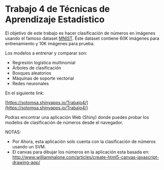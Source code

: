 # Trabajo 4 de Técnicas de Aprendizaje Estadístico

El objetivo de este trabajo es hacer clasificación de números en imágenes usando el famoso dataset [MNIST](https://en.wikipedia.org/wiki/MNIST_database). Éste dataset contiene 60K imágenes para entrenamiento y 10K imágenes para prueba.

Los modelos a entrenar y comparar son:
- Regresión logística multinomial
- Árboles de clasificación
- Bosques aleatorios
- Máquinas de soporte vectorial
- Redes neuronales

En el siguiente link: 

[https://sotomsa.shinyapps.io/Trabajo4/](https://sotomsa.shinyapps.io/Trabajo4/)

Podras encontrar una aplicación Web (Shiny) donde puedes probar los modelos de clasificación de números desde el navegador.

NOTAS: 
- Por Ahora, esta aplicación solo cuenta con la clasificación de números usando un SVM.
- El canvas para dibujar los números en la aplicación esta basada en: http://www.williammalone.com/articles/create-html5-canvas-javascript-drawing-app/
